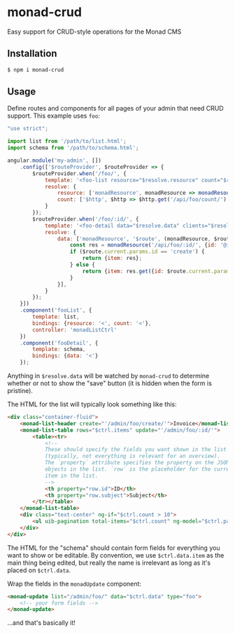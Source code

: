 # monad-crud
Easy support for CRUD-style operations for the Monad CMS

## Installation
```sh
$ npm i monad-crud
```

## Usage
Define routes and components for all pages of your admin that need CRUD
support. This example uses `foo`:

```js
"use strict";

import list from '/path/to/list.html';
import schema from '/path/to/schema.html';

angular.module('my-admin', [])
    .config(['$routeProvider', $routeProvider => {
        $routeProvider.when('/foo/', {
            template: '<foo-list resource="$resolve.resource" count="$resolve.count"></foo-list>',
            resolve: {
                resource: ['monadResource', monadResource => monadResource('/api/foo/')],
                count: ['$http', $http => $http.get('/api/foo/count/').then(result => result.data.count)]
            }
        });
        $routeProvider.when('/foo/:id/', {
            template: '<foo-detail data="$resolve.data" clients="$resolve.clients"></foo-detail>',
            resolve: {
                data: ['monadResource', '$route', (monadResource, $route) => {
                    const res = monadResource('/api/foo/:id/', {id: '@id'});
                    if ($route.current.params.id == 'create') {
                        return {item: res};
                    } else {
                        return {item: res.get({id: $route.current.params.id})};
                    }
                }],
            }
        });
    }])
    .component('fooList', {
        template: list,
        bindings: {resource: '<', count: '<'},
        controller: 'monadListCtrl'
    })
    .component('fooDetail', {
        template: schema,
        bindings: {data: '<'}
    });
```

Anything in `$resolve.data` will be watched by `monad-crud` to determine whether
or not to show the "save" button (it is hidden when the form is pristine).

The HTML for the list will typically look something like this:

```html
<div class="container-fluid">
    <monad-list-header create="'/admin/foo/create/'">Invoice</monad-list-header>
    <monad-list-table rows="$ctrl.items" update="'/admin/foo/:id/'">
        <table><tr>
            <!--
            These should specify the fields you want shown in the list
            (typically, not everything is relevant for an overview).
            The `property` attribute specifies the property on the JSON
            objects in the list. `row` is the placeholder for the current
            item in the list.
            -->
            <th property="row.id">ID</th>
            <th property="row.subject">Subject</th>
        </tr></table>
    </monad-list-table>
    <div class="text-center" ng-if="$ctrl.count > 10">
        <ul uib-pagination total-items="$ctrl.count" ng-model="$ctrl.page" boundary-links="true" max-size="10"></ul>
    </div>
</div>
```

The HTML for the "schema" should contain form fields for everything you want to
show or be editable. By convention, we use `$ctrl.data.item` as the main thing
being edited, but really the name is irrelevant as long as it's placed on
`$ctrl.data`.

Wrap the fields in the `monadUpdate` component:

```html
<monad-update list="/admin/foo/" data="$ctrl.data" type="foo">
    <!-- your form fields -->
</monad-update>
```

...and that's basically it!

